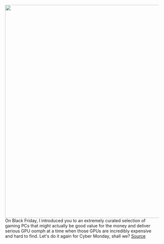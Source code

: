 <img src='https://cdn.vox-cdn.com/thumbor/lrbnT5XcUQsGzBTcgQrWdJrd5dM=/0x0:2040x1351/1200x800/filters:focal(907x533:1233x859)/cdn.vox-cdn.com/uploads/chorus_image/image/70206809/twarren_20210601_4611_0010.0.jpg' width='700px' /><br/>
On Black Friday, I introduced you to an extremely curated selection of gaming PCs that might actually be good value for the money and deliver serious GPU oomph at a time when those GPUs are incredibly expensive and hard to find. Let's do it again for Cyber Monday, shall we?
<a href='https://www.theverge.com/good-deals/2021/11/29/22808536/cyber-monday-gaming-pc-prebuilt-sales-deals-rtx-3080-3070-3060-ti'> Source <a/>